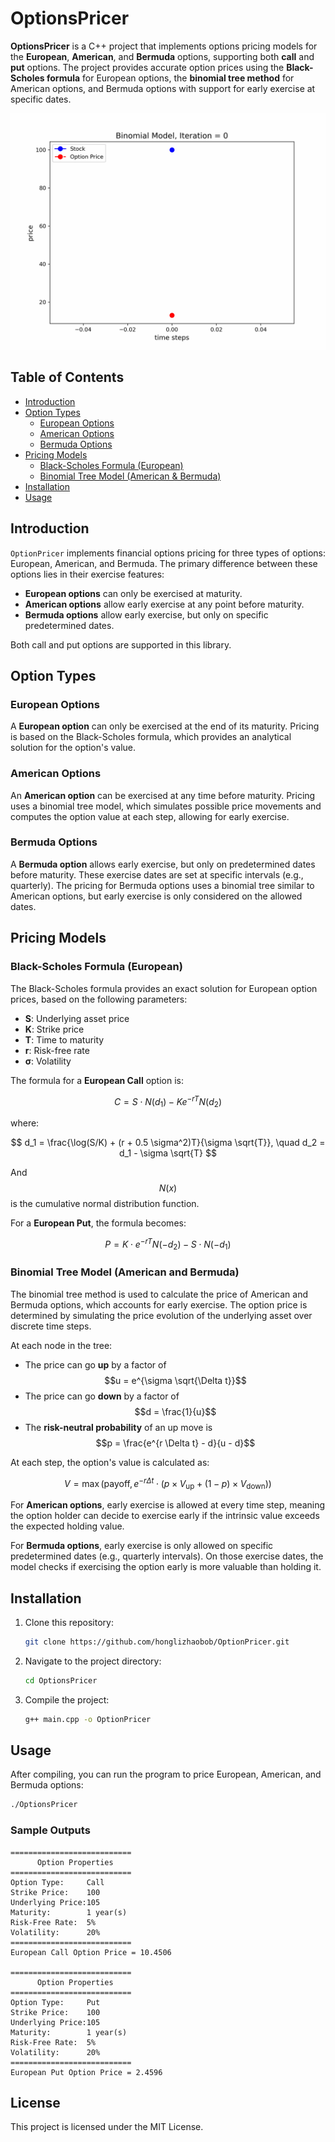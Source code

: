 
# OptionsPricer

**OptionsPricer** is a C++ project that implements options pricing models for the **European**, **American**, and **Bermuda** options, supporting both **call** and **put** options. The project provides accurate option prices using the **Black-Scholes formula** for European options, the **binomial tree method** for American options, and Bermuda options with support for early exercise at specific dates.

![Option Pricing Animation](animations/option_pricing.gif)

## Table of Contents
- [Introduction](#introduction)
- [Option Types](#option-types)
  - [European Options](#european-options)
  - [American Options](#american-options)
  - [Bermuda Options](#bermuda-options)
- [Pricing Models](#pricing-models)
  - [Black-Scholes Formula (European)](#black-scholes-formula-european)
  - [Binomial Tree Model (American & Bermuda)](#binomial-tree-model-american-and-bermuda)
- [Installation](#installation)
- [Usage](#usage)

## Introduction
`OptionPricer` implements financial options pricing for three types of options: European, American, and Bermuda. The primary difference between these options lies in their exercise features:
- **European options** can only be exercised at maturity.
- **American options** allow early exercise at any point before maturity.
- **Bermuda options** allow early exercise, but only on specific predetermined dates.

Both call and put options are supported in this library.

## Option Types

### European Options
A **European option** can only be exercised at the end of its maturity. Pricing is based on the Black-Scholes formula, which provides an analytical solution for the option's value.

### American Options
An **American option** can be exercised at any time before maturity. Pricing uses a binomial tree model, which simulates possible price movements and computes the option value at each step, allowing for early exercise.

### Bermuda Options
A **Bermuda option** allows early exercise, but only on predetermined dates before maturity. These exercise dates are set at specific intervals (e.g., quarterly). The pricing for Bermuda options uses a binomial tree similar to American options, but early exercise is only considered on the allowed dates.

## Pricing Models

### Black-Scholes Formula (European)
The Black-Scholes formula provides an exact solution for European option prices, based on the following parameters:
- **S**: Underlying asset price
- **K**: Strike price
- **T**: Time to maturity
- **r**: Risk-free rate
- **σ**: Volatility

The formula for a **European Call** option is:

$$
C = S \cdot N(d_1) - K e^{-rT} N(d_2)
$$

where: 

$$
d_1 = \frac{\log(S/K) + (r + 0.5 \sigma^2)T}{\sigma \sqrt{T}}, \quad d_2 = d_1 - \sigma \sqrt{T}
$$

And $$N(x)$$ is the cumulative normal distribution function.

For a **European Put**, the formula becomes:

$$
P = K \cdot e^{-rT} N(-d_2) - S \cdot N(-d_1)
$$

### Binomial Tree Model (American and Bermuda)
The binomial tree method is used to calculate the price of American and Bermuda options, which accounts for early exercise. The option price is determined by simulating the price evolution of the underlying asset over discrete time steps.

At each node in the tree:
- The price can go **up** by a factor of $$u = e^{\sigma \sqrt{\Delta t}}$$
- The price can go **down** by a factor of $$d = \frac{1}{u}$$
- The **risk-neutral probability** of an up move is $$p = \frac{e^{r \Delta t} - d}{u - d}$$

At each step, the option's value is calculated as:

$$
V = \max(\text{payoff}, e^{-r \Delta t}\cdot ( p \times V_{\text{up}} + (1 - p) \times V_{\text{down}}))
$$

For **American options**, early exercise is allowed at every time step, meaning the option holder can decide to exercise early if the intrinsic value exceeds the expected holding value.

For **Bermuda options**, early exercise is only allowed on specific predetermined dates (e.g., quarterly intervals). On those exercise dates, the model checks if exercising the option early is more valuable than holding it.

## Installation
1. Clone this repository:
   ```bash
   git clone https://github.com/honglizhaobob/OptionPricer.git
   ```
2. Navigate to the project directory:
   ```bash
   cd OptionsPricer
   ```
3. Compile the project:
   ```bash
   g++ main.cpp -o OptionPricer
   ```

## Usage
After compiling, you can run the program to price European, American, and Bermuda options:

```bash
./OptionsPricer
```

### Sample Outputs
```
===========================
      Option Properties     
===========================
Option Type:     Call
Strike Price:    100
Underlying Price:105
Maturity:        1 year(s)
Risk-Free Rate:  5%
Volatility:      20%
===========================
European Call Option Price = 10.4506

===========================
      Option Properties     
===========================
Option Type:     Put
Strike Price:    100
Underlying Price:105
Maturity:        1 year(s)
Risk-Free Rate:  5%
Volatility:      20%
===========================
European Put Option Price = 2.4596
```

## License
This project is licensed under the MIT License.
